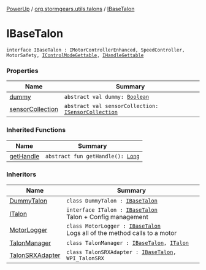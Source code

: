 [PowerUp](../../index.md) / [org.stormgears.utils.talons](../index.md) / [IBaseTalon](./index.md)

# IBaseTalon

`interface IBaseTalon : IMotorControllerEnhanced, SpeedController, MotorSafety, `[`IControlModeGettable`](../-i-talon-java-helpers/__-d-o_-n-o-t_-u-s-e_-o-r_-y-o-u_-w-i-l-l_-b-e_-f-i-r-e-d/-i-control-mode-gettable/index.md)`, `[`IHandleGettable`](../-i-talon-java-helpers/__-d-o_-n-o-t_-u-s-e_-o-r_-y-o-u_-w-i-l-l_-b-e_-f-i-r-e-d/-i-handle-gettable/index.md)

### Properties

| Name | Summary |
|---|---|
| [dummy](dummy.md) | `abstract val dummy: `[`Boolean`](https://kotlinlang.org/api/latest/jvm/stdlib/kotlin/-boolean/index.html) |
| [sensorCollection](sensor-collection.md) | `abstract val sensorCollection: `[`ISensorCollection`](../-i-sensor-collection/index.md) |

### Inherited Functions

| Name | Summary |
|---|---|
| [getHandle](../-i-talon-java-helpers/__-d-o_-n-o-t_-u-s-e_-o-r_-y-o-u_-w-i-l-l_-b-e_-f-i-r-e-d/-i-handle-gettable/get-handle.md) | `abstract fun getHandle(): `[`Long`](https://kotlinlang.org/api/latest/jvm/stdlib/kotlin/-long/index.html) |

### Inheritors

| Name | Summary |
|---|---|
| [DummyTalon](../-dummy-talon/index.md) | `class DummyTalon : `[`IBaseTalon`](./index.md) |
| [ITalon](../-i-talon/index.md) | `interface ITalon : `[`IBaseTalon`](./index.md)<br>Talon + Config management |
| [MotorLogger](../../org.stormgears.utils.logging/-motor-logger/index.md) | `class MotorLogger : `[`IBaseTalon`](./index.md)<br>Logs all of the method calls to a motor |
| [TalonManager](../-talon-manager/index.md) | `class TalonManager : `[`IBaseTalon`](./index.md)`, `[`ITalon`](../-i-talon/index.md) |
| [TalonSRXAdapter](../-talon-s-r-x-adapter/index.md) | `class TalonSRXAdapter : `[`IBaseTalon`](./index.md)`, WPI_TalonSRX` |
